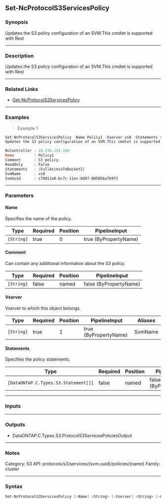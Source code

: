 Set-NcProtocolS3ServicesPolicy
------------------------------

### Synopsis
Updates the S3 policy configuration of an SVM.This cmdlet is supported with Rest

---

### Description

Updates the S3 policy configuration of an SVM.This cmdlet is supported with Rest

---

### Related Links
* [Get-NcProtocolS3ServicesPolicy](Get-NcProtocolS3ServicesPolicy)

---

### Examples
> Example 1

```PowerShell
Set-NcProtocolS3ServicesPolicy -Name Policy1 -Vserver vs0 -Statements $statement
Updates the S3 policy configuration of an SVM.This cmdlet is supported with Rest

NcController : 10.236.154.100
Name         : Policy1
Comment      : S3 policy.
ReadOnly     : False
Statements   : {FullAccessToBucket2}
SvmName      : vs0
SvmUuid      : c78011e8-bc7c-11ec-8d87-005056a7b9f3

```

---

### Parameters
#### **Name**
Specifies the name of the policy.

|Type      |Required|Position|PipelineInput        |
|----------|--------|--------|---------------------|
|`[String]`|true    |0       |true (ByPropertyName)|

#### **Comment**
Can contain any additional information about the S3 policy.

|Type      |Required|Position|PipelineInput         |
|----------|--------|--------|----------------------|
|`[String]`|false   |named   |false (ByPropertyName)|

#### **Vserver**
Vserver to which this object belongs.

|Type      |Required|Position|PipelineInput        |Aliases|
|----------|--------|--------|---------------------|-------|
|`[String]`|true    |1       |true (ByPropertyName)|SvmName|

#### **Statements**
Specifies the policy statements.

|Type                                |Required|Position|PipelineInput         |
|------------------------------------|--------|--------|----------------------|
|`[DataONTAP.C.Types.S3.Statement[]]`|false   |named   |false (ByPropertyName)|

---

### Inputs

---

### Outputs
* DataONTAP.C.Types.S3.ProtocolS3ServicesPoliciesOutput

---

### Notes
Category: S3
API: protocols/s3/services/{svm.uuid}/policies/{name}
Family: cluster

---

### Syntax
```PowerShell
Set-NcProtocolS3ServicesPolicy [-Name] <String> [-Vserver] <String> [-Comment <String>] [-Statements <DataONTAP.C.Types.S3.Statement[]>] [<CommonParameters>]
```
